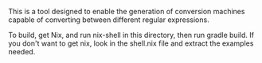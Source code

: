 This is a tool designed to enable the generation of conversion machines
capable of converting between different regular expressions.


To build, get Nix, and run nix-shell in this directory, then run gradle build.
If you don't want to get nix, look in the shell.nix file and extract
the examples needed.
